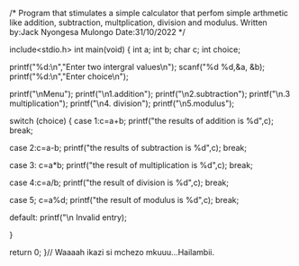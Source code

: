 /* Program that stimulates a simple calculator that perfom simple arthmetic like addition, subtraction, multplication, division 
and modulus.
Written by:Jack Nyongesa Mulongo
Date:31/10/2022
*/

include<stdio.h>
int main(void)
{
int a;
int b;
char c;
int choice;

printf("%d:\n","Enter two intergral values\n");
scanf("%d %d,&a, &b);
printf("%d:\n","Enter choice\n");

printf("\nMenu");
printf("\n1.addition");
printf("\n2.subtraction");
printf("\n.3 multiplication");
printf("\n4. division");
printf("\n5.modulus");

switch (choice)
{
case 1:c=a+b;
printf("the results of addition is %d",c);
break;

case 2:c=a-b;
printf("the results of subtraction is %d",c);
break;

case 3: c=a*b;
printf("the result of multiplication is %d",c);
break;

case 4:c=a/b;
printf("the result of division is %d",c);
break;

case 5; c=a%d;
printf("the  result of modulus is %d",c);
break;

default:
printf("\n Invalid entry);

}

return 0;
}// Waaaah ikazi si mchezo mkuuu...Hailambii.


